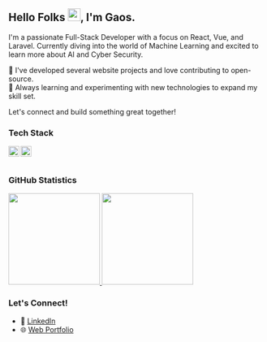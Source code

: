 ## Hello Folks <img src="https://media.giphy.com/media/hvRJCLFzcasrR4ia7z/giphy.gif" width="25px">, I'm Gaos.

I'm a passionate Full-Stack Developer with a focus on React, Vue, and Laravel. Currently diving into the world of Machine Learning and excited to learn more about AI and Cyber Security.

🚀 I've developed several website projects and love contributing to open-source.
<br>🌱 Always learning and experimenting with new technologies to expand my skill set.

Let's connect and build something great together!

### Tech Stack
  <a href="#"><img align="left" alt="JavaScript" title="JavaScript" width="21px" src="https://upload.wikimedia.org/wikipedia/commons/9/99/Unofficial_JavaScript_logo_2.svg" /></a>
  <a href="https://reactjs.org/"><img align="left" alt="React" title="React" width="21px" src="https://cdn.worldvectorlogo.com/logos/react-2.svg" /></a>
  <br>
  <br>

### GitHub Statistics
<p align="left">
<a href="https://github.com/oscode04">
  <img height="180em" src="https://github-readme-stats-eight-theta.vercel.app/api?username=rizanurmaulana&show_icons=true&theme=algolia&include_all_commits=true&count_private=true"/>
  <img height="180em" src="https://github-readme-stats-eight-theta.vercel.app/api/top-langs/?username=rizanurmaulana&layout=compact&langs_count=8&theme=algolia"/>
</a>
</p>

### Let's Connect!
- 💼 <a href="https://www.linkedin.com/in/ahmad-gaos-sanusi-sulalah/">LinkedIn</a>
- 🌐 <a href="https://gaos-portfolio.netlify.app/">Web Portfolio</a>
